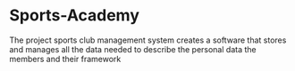 # Sports-Academy
The project sports club management system creates a software  that stores and manages all the data needed to describe the personal data the members and their framework
